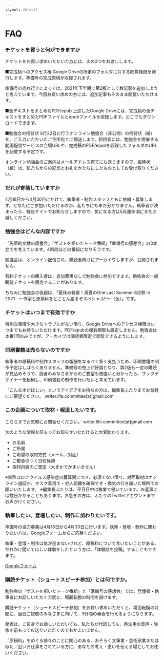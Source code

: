 ```yaml
---
layout: default
---
```


# FAQ

### チケットを買うと何ができますか

チケットをお買い求めいただいた方には、次の3つをお渡しします。

■完成稿へのアクセス権
Google Driveの所定のフォルダに対する閲覧権限を発行します。準備号の完成原稿が収録されます。

準備号の売れ行きによっては、2021年下半期に第2版として数記事を追加しようと考えています。今回お買い求めの方には、追加記事もそのまま閲覧いただけます。

■全テキストをまとめたPDF/epub
上述したGoogle Driveには、完成稿の全テキストをまとめたPDFファイルとepubファイルを収録します。どこでもダウンロードできます。

■勉強会の招待状
8月22日に行うオンライン勉強会（非公開）の招待状（紙）を、ご入力いただいたご住所宛てに郵送します。招待状には、勉強会を開催する動画配信サービスの会場URLや、完成稿のPDF/epubを収録したフォルダのURLを記載する予定です。

オンライン勉強会のご案内はメールアドレス宛てにも送りますので、招待状（紙）は、私たちからの記念とお礼をかたちにしたものとしてお受け取りください。

### だれが寄稿していますか
4月18日から4月30日にかけて、執筆者・制作スタッフともに依頼・募集します。どなたにご参加いただけるのか、私たちにもまだ分かりません。執筆者が決まったら、特設サイトでお知らせしますので、気になる方は5月連休頃にまたお越しください。

### 勉強会はどんな内容ですか
「先輩的文献の読書会」「ゲストを招いたトーク番組」「準備号の感想会」の3本立てを考えています。4時間ほどの番組になりそうです。

勉強会は、オンライン配信され、購読者向けにアーカイヴしますが、公開されません。

有料チケットの購入者は、追加費用なしで勉強会に参加できます。勉強会の一般観覧チケットを販売することがあります。

ちなみに勉強会の仮題は、「夏休み特番！真夏のOne Last Summer 8月祭 in 2021　～作家と原稿料をとことん語るぞスペシャル!!～（仮）」です。

### チケットはいつまで有効ですか
特別な事情や大きなトラブルがない限り、Google Driveへのアクセス権限はいつまでもお持ちいただけます。PDF/epubの保有期限も設定しません。勉強会は本番1回のみですが、アーカイヴは購読者限定で閲覧できるようにします。

### 印刷書籍は売らないのですか
執筆者の原稿料や制作スタッフの報酬をなるべく多く支払うため、印刷書籍の制作予定はしばらくありません。準備号の売上が好調となり、第2版も一定の購読が見込めそうで、読者のみなさまからのご要望も根強いと分かったら、ブックデザイナーを起用し、印刷書籍の制作を行いたいと考えています。

「こんな本がほしい」というアイデアをお持ちの方は、編集長ふたりまでお気軽にご要望ください。
writer.life.committee[at]gmail.com

### この企画について取材・報道したいです。
こちらまでお気軽にお問合せください。
writer.life.committee[at]gmail.com

次のような情報を前もってお知らせいただけると大変助かります。
- お名前
- ご所属
- ご希望の取材方式（メール／対面）
- ご都合のつく日程候補
- 取材内容のご想定（大まかでかまいません）

※新型コロナウイルス感染症の蔓延期につき、必須でない限り、対面取材はオンライン通話か、マスク着用で・対人距離を確保でき・換気の行き届いた場所でお願いいたします。
※編集長ふたりは、平日日中は稼業で働いています。お返事には数日かかることもあります。お急ぎの方は、ふたりのTwitterアカウントまでお声がけください。

### 執筆したい、登壇したい、制作に加わりたいです。
準備号の協力募集は4月18日から4月30日に行います。執筆・登壇・制作に関わりたい方は、Googleフォームからご応募ください。

執筆・登壇・制作は気が進まないけれど、原稿料について言いたいことがある、だれかに聞いてほしい体験をしたという方は、「体験談を投稿」することもできます。

[Googleフォーム](https://docs.google.com/forms/d/e/1FAIpQLSddK7-cYI9zzO6wMjTwGqHf9dcVSErruk5bslFF4HAC5QGtbA/viewform)

### 購読チケット（ショートスピーチ参加）とは何ですか。
勉強会の「ゲストを招いたトーク番組」と「準備号の感想会」では、登壇者・執筆者にお話しいただく合間に、場面転換の時間を設けます。

購読チケット（ショートスピーチ参加）をお買い求めいただくと、場面転換の時間に、当日ご視聴のみなさまに向けて、3分間の発表を行えるようになります。

発表は、ご自身でお話しいただいても、私たちが代読しても、再生用の音声・映像を前もってお送りいただくのでもかまいません。

「原稿料」をめぐる諸々のことに関心のある、おそらく文筆業・芸術家業または似た／近いお仕事をされている方に、あなたの考え・思いを伝える場としてお使いください。